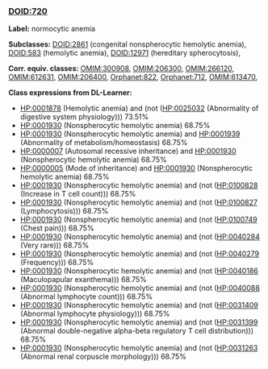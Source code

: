 
### [DOID:720](http://purl.obolibrary.org/obo/DOID_720)
**Label:** normocytic anemia

**Subclasses:** [DOID:2861](http://purl.obolibrary.org/obo/DOID_2861) (congenital nonspherocytic hemolytic anemia), [DOID:583](http://purl.obolibrary.org/obo/DOID_583) (hemolytic anemia), [DOID:12971](http://purl.obolibrary.org/obo/DOID_12971) (hereditary spherocytosis), 

**Corr. equiv. classes:** [OMIM:300908](http://purl.obolibrary.org/obo/OMIM_300908), [OMIM:206300](http://purl.obolibrary.org/obo/OMIM_206300), [OMIM:266120](http://purl.obolibrary.org/obo/OMIM_266120), [OMIM:612631](http://purl.obolibrary.org/obo/OMIM_612631), [OMIM:206400](http://purl.obolibrary.org/obo/OMIM_206400), [Orphanet:822](http://www.orpha.net/ORDO/Orphanet_822), [Orphanet:712](http://www.orpha.net/ORDO/Orphanet_712), [OMIM:613470](http://purl.obolibrary.org/obo/OMIM_613470), 

**Class expressions from DL-Learner:**

- [HP:0001878](http://purl.obolibrary.org/obo/HP_0001878) (Hemolytic anemia) and (not ([HP:0025032](http://purl.obolibrary.org/obo/HP_0025032) (Abnormality of digestive system physiology))) 73.51%
- [HP:0001930](http://purl.obolibrary.org/obo/HP_0001930) (Nonspherocytic hemolytic anemia) 68.75%
- [HP:0001930](http://purl.obolibrary.org/obo/HP_0001930) (Nonspherocytic hemolytic anemia) and [HP:0001939](http://purl.obolibrary.org/obo/HP_0001939) (Abnormality of metabolism/homeostasis) 68.75%
- [HP:0000007](http://purl.obolibrary.org/obo/HP_0000007) (Autosomal recessive inheritance) and [HP:0001930](http://purl.obolibrary.org/obo/HP_0001930) (Nonspherocytic hemolytic anemia) 68.75%
- [HP:0000005](http://purl.obolibrary.org/obo/HP_0000005) (Mode of inheritance) and [HP:0001930](http://purl.obolibrary.org/obo/HP_0001930) (Nonspherocytic hemolytic anemia) 68.75%
- [HP:0001930](http://purl.obolibrary.org/obo/HP_0001930) (Nonspherocytic hemolytic anemia) and (not ([HP:0100828](http://purl.obolibrary.org/obo/HP_0100828) (Increase in T cell count))) 68.75%
- [HP:0001930](http://purl.obolibrary.org/obo/HP_0001930) (Nonspherocytic hemolytic anemia) and (not ([HP:0100827](http://purl.obolibrary.org/obo/HP_0100827) (Lymphocytosis))) 68.75%
- [HP:0001930](http://purl.obolibrary.org/obo/HP_0001930) (Nonspherocytic hemolytic anemia) and (not ([HP:0100749](http://purl.obolibrary.org/obo/HP_0100749) (Chest pain))) 68.75%
- [HP:0001930](http://purl.obolibrary.org/obo/HP_0001930) (Nonspherocytic hemolytic anemia) and (not ([HP:0040284](http://purl.obolibrary.org/obo/HP_0040284) (Very rare))) 68.75%
- [HP:0001930](http://purl.obolibrary.org/obo/HP_0001930) (Nonspherocytic hemolytic anemia) and (not ([HP:0040279](http://purl.obolibrary.org/obo/HP_0040279) (Frequency))) 68.75%
- [HP:0001930](http://purl.obolibrary.org/obo/HP_0001930) (Nonspherocytic hemolytic anemia) and (not ([HP:0040186](http://purl.obolibrary.org/obo/HP_0040186) (Maculopapular exanthema))) 68.75%
- [HP:0001930](http://purl.obolibrary.org/obo/HP_0001930) (Nonspherocytic hemolytic anemia) and (not ([HP:0040088](http://purl.obolibrary.org/obo/HP_0040088) (Abnormal lymphocyte count))) 68.75%
- [HP:0001930](http://purl.obolibrary.org/obo/HP_0001930) (Nonspherocytic hemolytic anemia) and (not ([HP:0031409](http://purl.obolibrary.org/obo/HP_0031409) (Abnormal lymphocyte physiology))) 68.75%
- [HP:0001930](http://purl.obolibrary.org/obo/HP_0001930) (Nonspherocytic hemolytic anemia) and (not ([HP:0031399](http://purl.obolibrary.org/obo/HP_0031399) (Abnormal double-negative alpha-beta regulatory T cell distribution))) 68.75%
- [HP:0001930](http://purl.obolibrary.org/obo/HP_0001930) (Nonspherocytic hemolytic anemia) and (not ([HP:0031263](http://purl.obolibrary.org/obo/HP_0031263) (Abnormal renal corpuscle morphology))) 68.75%


